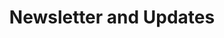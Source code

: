 ---
layout: archives  # This is a key setting for displaying posts
title: Newsletter and Updates
icon: fas fa-envelope
order: 9  # Adjust this number based on where you want it in your navigation
---
